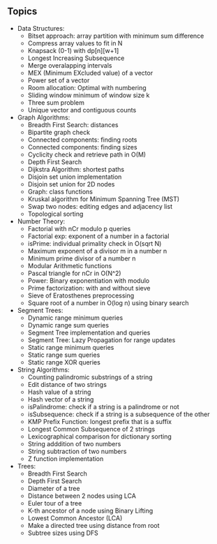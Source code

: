 ## Topics
* Data Structures:
	- Bitset approach: array partition with minimum sum difference
	- Compress array values to fit in N
	- Knapsack (0-1) with dp[n][w+1]
	- Longest Increasing Subsequence
	- Merge overalapping intervals
	- MEX (Minimum EXcluded value) of a vector
	- Power set of a vector
	- Room allocation: Optimal with numbering
	- Sliding window minimum of window size k
	- Three sum problem
	- Unique vector and contiguous counts
* Graph Algorithms:
	- Breadth First Search: distances
	- Bipartite graph check
	- Connected components: finding roots
	- Connected components: finding sizes
	- Cyclicity check and retrieve path in O(M)
	- Depth First Search
	- Dijkstra Algorithm: shortest paths
	- Disjoin set union implementation
	- Disjoin set union for 2D nodes
	- Graph: class functions
	- Kruskal algorithm for Minimum Spanning Tree (MST)
	- Swap two nodes: editing edges and adjacency list
	- Topological sorting
* Number Theory:
	- Factorial with nCr modulo p queries
	- Factorial exp: exponent of a number in a factorial
	- isPrime: individual primality check in O(sqrt N)
	- Maximum exponent of a divisor m in a number n
	- Minimum prime divisor of a number n
	- Modular Arithmetic functions
	- Pascal triangle for nCr in O(N^2)
	- Power: Binary exponentiation with modulo
	- Prime factorization: with and without sieve
	- Sieve of Eratosthenes preprocessing
	- Square root of a number in O(log n) using binary search
* Segment Trees:
	- Dynamic range minimum queries
	- Dynamic range sum queries
	- Segment Tree implementation and queries
	- Segment Tree: Lazy Propagation for range updates
	- Static range minimum queries
	- Static range sum queries
	- Static range XOR queries
* String Algorithms:
	- Counting palindromic substrings of a string
	- Edit distance of two strings
	- Hash value of a string
	- Hash vector of a string
	- isPalindrome: check if a string is a palindrome or not
	- isSubsequence: check if a string is a subsequence of the other
	- KMP Prefix Function: longest prefix that is a suffix
	- Longest Common Subsequence of 2 strings
	- Lexicographical comparison for dictionary sorting
	- String adddition of two numbers
	- String subtraction of two numbers
	- Z function implementation
* Trees:
	- Breadth First Search
	- Depth First Search
	- Diameter of a tree
	- Distance between 2 nodes using LCA
	- Euler tour of a tree
	- K-th ancestor of a node using Binary Lifting
	- Lowest Common Ancestor (LCA)
	- Make a directed tree using distance from root
	- Subtree sizes using DFS